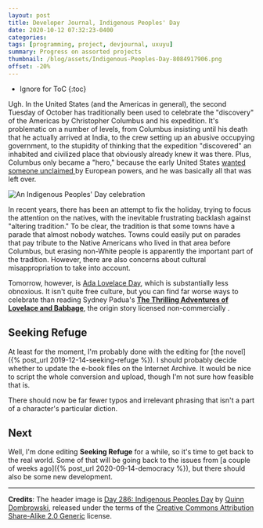 ```yaml
---
layout: post
title: Developer Journal, Indigenous Peoples' Day
date: 2020-10-12 07:32:23-0400
categories:
tags: [programming, project, devjournal, uxuyu]
summary: Progress on assorted projects
thumbnail: /blog/assets/Indigenous-Peoples-Day-8084917906.png
offset: -20%
---
```


* Ignore for ToC
{:toc}

Ugh.  In the United States (and the Americas in general), the second Tuesday of October has traditionally been used to celebrate the "discovery" of the Americas by Christopher Columbus and his expedition.  It's problematic on a number of levels, from Columbus insisting until his death that he actually arrived at India, to the crew setting up an abusive occupying government, to the stupidity of thinking that the expedition "discovered" an inhabited and civilized place that obviously already knew it was there.  Plus, Columbus only became a "hero," because the early United States [wanted someone unclaimed <i class="far fa-copyright"></i>](https://www.thenation.com/article/archive/the-invention-of-christopher-columbus-american-hero/) by European powers, and he was basically all that was left over.

![An Indigenous Peoples' Day celebration](/blog/assets/Indigenous-Peoples-Day-8084917906.png "An Indigenous Peoples' Day Celebration")

In recent years, there has been an attempt to fix the holiday, trying to focus the attention on the natives, with the inevitable frustrating backlash against "altering tradition."  To be clear, the tradition is that some towns have a parade that almost nobody watches.  Towns could easily put on parades that pay tribute to the Native Americans who lived in that area before Columbus, but erasing non-White people is apparently the important part of the tradition.  However, there are also concerns about cultural misappropriation to take into account.

Tomorrow, however, is [Ada Lovelace Day](https://en.wikipedia.org/wiki/Ada_Lovelace#Commemoration), which is substantially less obnoxious.  It isn't quite free culture, but you can find far worse ways to celebrate than reading Sydney Padua's [**The Thrilling Adventures of Lovelace and Babbage**](https://sydneypadua.com/2dgoggles/comics/), the origin story licensed non-commercially <i class="fab fa-creative-commons-nc"></i>.

## Seeking Refuge

At least for the moment, I'm probably done with the editing for [the novel]({% post_url 2019-12-14-seeking-refuge %}).  I should probably decide whether to update the e-book files on the Internet Archive.  It would be nice to script the whole conversion and upload, though I'm not sure how feasible that is.

There should now be far fewer typos and irrelevant phrasing that isn't a part of a character's particular diction.

## Next

Well, I'm done editing **Seeking Refuge** for a while, so it's time to get back to the real world.  Some of that will be going back to the issues from [a couple of weeks ago]({% post_url 2020-09-14-democracy %}), but there should also be some new development.

* * *

**Credits**:  The header image is [Day 286: Indigenous Peoples Day](https://www.flickr.com/photos/quinnanya/8084917906/) by [Quinn Dombrowski](https://www.flickr.com/photos/quinnanya/), released under the terms of the [Creative Commons Attribution Share-Alike 2.0 Generic](https://creativecommons.org/licenses/by-sa/2.0/) license.

